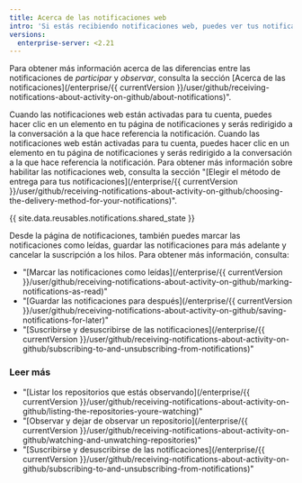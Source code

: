 ```yaml
---
title: Acerca de las notificaciones web
intro: 'Si estás recibiendo notificaciones web, puedes ver tus notificaciones de participación y de observación en la página de notificaciones en {{ site.data.variables.product.product_name }}.'
versions:
  enterprise-server: <2.21
---
```


Para obtener más información acerca de las diferencias entre las notificaciones de *participar* y *observar*, consulta la sección [Acerca de las notificaciones](/enterprise/{{ currentVersion }}/user/github/receiving-notifications-about-activity-on-github/about-notifications)".

Cuando las notificaciones web están activadas para tu cuenta, puedes hacer clic en un elemento en tu página de notificaciones y serás redirigido a la conversación a la que hace referencia la notificación. Cuando las notificaciones web están activadas para tu cuenta, puedes hacer clic en un elemento en tu página de notificaciones y serás redirigido a la conversación a la que hace referencia la notificación. Para obtener más información sobre habilitar las notificaciones web, consulta la sección "[Elegir el método de entrega para tus notificaciones](/enterprise/{{ currentVersion }}/user/github/receiving-notifications-about-activity-on-github/choosing-the-delivery-method-for-your-notifications)".

{{ site.data.reusables.notifications.shared_state }}

Desde la página de notificaciones, también puedes marcar las notificaciones como leídas, guardar las notificaciones para más adelante y cancelar la suscripción a los hilos. Para obtener más información, consulta:

- "[Marcar las notificaciones como leídas](/enterprise/{{ currentVersion }}/user/github/receiving-notifications-about-activity-on-github/marking-notifications-as-read)"
- "[Guardar las notificaciones para después](/enterprise/{{ currentVersion }}/user/github/receiving-notifications-about-activity-on-github/saving-notifications-for-later)"
- "[Suscribirse y desuscribirse de las notificaciones](/enterprise/{{ currentVersion }}/user/github/receiving-notifications-about-activity-on-github/subscribing-to-and-unsubscribing-from-notifications)"

### Leer más

- "[Listar los repositorios que estás observando](/enterprise/{{ currentVersion }}/user/github/receiving-notifications-about-activity-on-github/listing-the-repositories-youre-watching)"
- "[Observar y dejar de observar un repositorio](/enterprise/{{ currentVersion }}/user/github/receiving-notifications-about-activity-on-github/watching-and-unwatching-repositories)"
- "[Suscribirse y desuscribirse de las notificaciones](/enterprise/{{ currentVersion }}/user/github/receiving-notifications-about-activity-on-github/subscribing-to-and-unsubscribing-from-notifications)"
